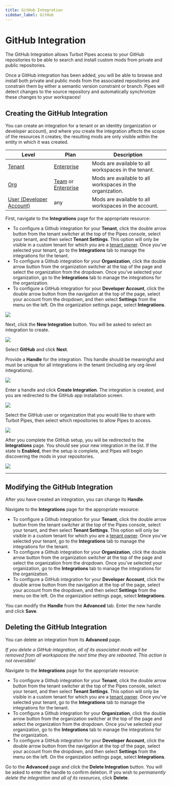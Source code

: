 ```yaml
---
title: GitHub Integration
sidebar_label: GitHub
---
```


# GitHub Integration

The GitHub Integration allows Turbot Pipes access to your GitHub repositories to be able to search and install custom mods from private and public repositories.

Once a GitHub integration has been added, you will be able to browse and install both private and public mods from the associated repositories and constrain them by either a semantic version constraint or branch.  Pipes will detect changes to the source repository and automatically synchronize these changes to your workspaces!

## Creating the GitHub Integration

You can create an integration for a tenant or an identity (organization or developer account), and where you create the integration affects the scope of the resources it creates; the resulting mods are only visible within the entity in which it was created.

| Level                        | Plan                       | Description
|------------------------------|----------------------------|----------------
| [Tenant](/pipes/docs/accounts/tenant) | [Enterprise](/pipes/docs/accounts/tenant#enterprise-plan) | Mods are available to all workspaces in the tenant.
| [Org](/pipes/docs/accounts/org) | [Team](/pipes/docs/accounts/org#team-plan) or [Enterprise](/pipes/docs/accounts/tenant#enterprise-plan)  | Mods are available to all workspaces in the organization.
| [User (Developer Account)](/pipes/docs/accounts/developer) | any | Mods are available to all workspaces in the account.

First, navigate to the **Integrations** page for the appropriate resource:
- To configure a Github integration for your **Tenant**, click the double arrow button from the tenant switcher at the top of the Pipes console, select your tenant, and then select **Tenant Settings**. This option will only be visible in a custom tenant for which you are a [tenant owner](/pipes/docs/accounts/tenant/members#tenant-roles).  Once you've selected your tenant, go to the **Integrations** tab to manage the integrations for the tenant.
- To configure a Github integration for your **Organization**, click the double arrow button from the organization switcher at the top of the page and select the organization from the dropdown.  Once you've selected your organization, go to the **Integrations** tab to manage the integrations for the organization.
- To configure a GitHub integration for your **Developer Account**, click the double arrow button from the navigation at the top of the page, select your account from the dropdown, and then select **Settings** from the menu on the left.  On the organization settings page, select **Integrations**.


![](/images/docs/pipes/integrations_blank.png)


Next, click the **New Integration** button. You will be asked to select an integration to create.

![](/images/docs/pipes/integrations_new_github.png)

Select **GitHub** and click **Next**.

Provide a **Handle** for the integration.  This handle should be meaningful and must be unique for all integrations in the tenant (including any org-level integrations).


![](/images/docs/pipes/integrations_handle_github.png)

Enter a handle and click **Create Integration**. The integration is created, and you are redirected to the GitHub app installation screen.

![](/images/docs/pipes/integrations_github_choose_org.png)

Select the GitHub user or organization that you would like to share with Turbot Pipes, then select which repositories to allow Pipes to access.

![](/images/docs/pipes/integrations_github_choose_repos.png)


After you complete the GitHub setup, you will be redirected to the **Integrations** page.  You should see your new integration in the list.  If the state is **Enabled**, then the setup is complete, and Pipes will begin discovering the mods in your repositories.


![](/images/docs/pipes/integrations_list_github_enabled.png)


---------

## Modifying the GitHub Integration

After you have created an integration, you can change its **Handle**.

Navigate to the **Integrations** page for the appropriate resource:
- To configure a Github integration for your **Tenant**, click the double arrow button from the tenant switcher at the top of the Pipes console, select your tenant, and then select **Tenant Settings**. This option will only be visible in a custom tenant for which you are a [tenant owner](/pipes/docs/accounts/tenant/members#tenant-roles).  Once you've selected your tenant, go to the **Integrations** tab to manage the integrations for the tenant.
- To configure a Github integration for your **Organization**, click the double arrow button from the organization switcher at the top of the page and select the organization from the dropdown.  Once you've selected your organization, go to the **Integrations** tab to manage the integrations for the organization.
- To configure a GitHub integration for your **Developer Account**, click the double arrow button from the navigation at the top of the page, select your account from the dropdown, and then select **Settings** from the menu on the left.  On the organization settings page, select **Integrations**.

You can modify the **Handle** from the **Advanced** tab.  Enter the new handle and click **Save**.


## Deleting the GitHub Integration

You can delete an integration from its **Advanced** page.

*If you delete a GitHub integration, all of its associated mods will be removed from all workspaces the next time they are rebooted.  This action is not reversible!*

Navigate to the **Integrations** page for the appropriate resource:
- To configure a Github integration for your **Tenant**, click the double arrow button from the tenant switcher at the top of the Pipes console, select your tenant, and then select **Tenant Settings**. This option will only be visible in a custom tenant for which you are a [tenant owner](/pipes/docs/accounts/tenant/members#tenant-roles).  Once you've selected your tenant, go to the **Integrations** tab to manage the integrations for the tenant.
- To configure a Github integration for your **Organization**, click the double arrow button from the organization switcher at the top of the page and select the organization from the dropdown.  Once you've selected your organization, go to the **Integrations** tab to manage the integrations for the organization.
- To configure a GitHub integration for your **Developer Account**, click the double arrow button from the navigation at the top of the page, select your account from the dropdown, and then select **Settings** from the menu on the left.  On the organization settings page, select **Integrations**.

Go to the **Advanced** page and click the **Delete Integration** button. You will be asked to enter the handle to confirm deletion.  If you wish to *permanently delete the integration and all of its resources*, click **Delete**.